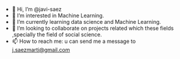 - 👋 Hi, I’m @javi-saez
- 👀 I’m interested in Machine Learning.
- 🌱 I’m currently learning data science and Machine Learning.
- 💞️ I’m looking to collaborate on projects related which these fields ,specially the field of social science.
- 📫 How to reach me: u can send me a message to j.saezmarti@gmail.com
